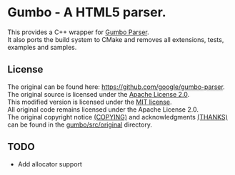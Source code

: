 # Gumbo - A HTML5 parser.
This provides a C++ wrapper for [Gumbo Parser](https://github.com/google/gumbo-parser).  
It also ports the build system to CMake and removes all extensions, tests, examples and samples.  

## License
The original can be found here: https://github.com/google/gumbo-parser.  
The original source is licensed under the [Apache License 2.0](https://github.com/google/gumbo-parser/blob/master/COPYING).  
This modified version is licensed under the [MIT license](https://github.com/Barath-Kannan/gumbo/blob/master/license).  
All original code remains licensed under the Apache License 2.0.  
The original copyright notice [(COPYING)](https://github.com/Barath-Kannan/gumbo/blob/master/gumbo/src/original/COPYING) and acknowledgments [(THANKS)](https://github.com/Barath-Kannan/gumbo/blob/master/gumbo/src/original/THANKS) can be found in the [gumbo/src/original](https://github.com/Barath-Kannan/gumbo/tree/master/gumbo/src/original) directory.

## TODO
- Add allocator support
